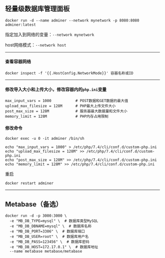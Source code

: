 ## 轻量级数据库管理面板

```
docker run -d --name adminer --network mynetwork -p 8080:8080 adminer:latest
```
指定加入到网络的变量：`--network mynetwork`

host网络模式：`--network host`

---

#### 查看容器网络
```
docker inspect -f '{{.HostConfig.NetworkMode}}' 容器名称或ID
```

---

#### 修改导入大小和上传大小，修改容器内的`php.ini`变量
```
max_input_vars = 1000           # POST数据和GET数据的最大值
upload_max_filesize = 128M      # PHP最大上传文件大小
post_max_size = 128M            # 服务器最大数据量和文件大小
memory_limit = 128M             # PHP内存占用限制
```

#### 修改命令
```
docker exec -u 0 -it adminer /bin/sh

echo "max_input_vars = 1000" > /etc/php/7.4/cli/conf.d/custom-php.ini
echo "upload_max_filesize = 128M" >> /etc/php/7.4/cli/conf.d/custom-php.ini
echo "post_max_size = 128M" >> /etc/php/7.4/cli/conf.d/custom-php.ini
echo "memory_limit = 128M" >> /etc/php/7.4/cli/conf.d/custom-php.ini
```
重启
```
docker restart adminer
```

---

## Metabase（备选）
```
docker run -d -p 3000:3000 \
  -e "MB_DB_TYPE=mysql" \  # 数据库类型MySQL
  -e "MB_DB_DBNAME=mysql" \  # 数据库名称
  -e "MB_DB_PORT=3306" \  # 数据库端口
  -e "MB_DB_USER=root" \  # 数据库用户名
  -e "MB_DB_PASS=123456" \  # 数据库密码
  -e "MB_DB_HOST=172.17.0.1" \  # 数据库地址
  --name metabase metabase/metabase
```
